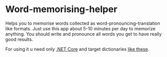 # Word-memorising-helper

Helps you to memorise words collected as word-pronouncing-translation like formats. Just use this app about 5-10 minutes per day to memorize anything. You should write and pronounce all words you get to have really good results.

For using it u need only [.NET Core](https://dotnet.microsoft.com/download) and target dictionaries [like these](https://github.com/PasaOpasen/Farsi-Russian-dictionary).

